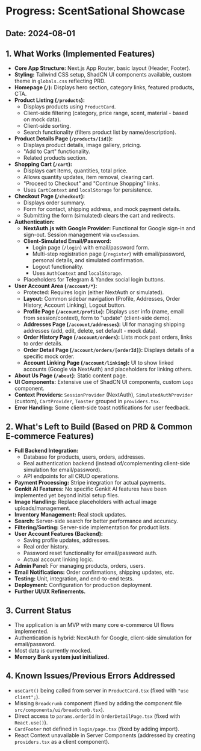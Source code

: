# Progress: ScentSational Showcase

## Date: 2024-08-01

## 1. What Works (Implemented Features)

*   **Core App Structure:** Next.js App Router, basic layout (Header, Footer).
*   **Styling:** Tailwind CSS setup, ShadCN UI components available, custom theme in `globals.css` reflecting PRD.
*   **Homepage (`/`):** Displays hero section, category links, featured products, CTA.
*   **Product Listing (`/products`):**
    *   Displays products using `ProductCard`.
    *   Client-side filtering (category, price range, scent, material - based on mock data).
    *   Client-side sorting.
    *   Search functionality (filters product list by name/description).
*   **Product Details Page (`/products/[id]`):**
    *   Displays product details, image gallery, pricing.
    *   "Add to Cart" functionality.
    *   Related products section.
*   **Shopping Cart (`/cart`):**
    *   Displays cart items, quantities, total price.
    *   Allows quantity updates, item removal, clearing cart.
    *   "Proceed to Checkout" and "Continue Shopping" links.
    *   Uses `CartContext` and `localStorage` for persistence.
*   **Checkout Page (`/checkout`):**
    *   Displays order summary.
    *   Form for contact, shipping address, and mock payment details.
    *   Submitting the form (simulated) clears the cart and redirects.
*   **Authentication:**
    *   **NextAuth.js with Google Provider:** Functional for Google sign-in and sign-out. Session management via `useSession`.
    *   **Client-Simulated Email/Password:**
        *   Login page (`/login`) with email/password form.
        *   Multi-step registration page (`/register`) with email/password, personal details, and simulated confirmation.
        *   Logout functionality.
        *   Uses `AuthContext` and `localStorage`.
    *   Placeholders for Telegram & Yandex social login buttons.
*   **User Account Area (`/account/*`):**
    *   Protected: Requires login (either NextAuth or simulated).
    *   **Layout:** Common sidebar navigation (Profile, Addresses, Order History, Account Linking), Logout button.
    *   **Profile Page (`/account/profile`):** Displays user info (name, email from session/context), form to "update" (client-side demo).
    *   **Addresses Page (`/account/addresses`):** UI for managing shipping addresses (add, edit, delete, set default - mock data).
    *   **Order History Page (`/account/orders`):** Lists mock past orders, links to order details.
    *   **Order Detail Page (`/account/orders/[orderId]`):** Displays details of a specific mock order.
    *   **Account Linking Page (`/account/linking`):** UI to show linked accounts (Google via NextAuth) and placeholders for linking others.
*   **About Us Page (`/about`):** Static content page.
*   **UI Components:** Extensive use of ShadCN UI components, custom `Logo` component.
*   **Context Providers:** `SessionProvider` (NextAuth), `SimulatedAuthProvider` (custom), `CartProvider`, `Toaster` grouped in `providers.tsx`.
*   **Error Handling:** Some client-side toast notifications for user feedback.

## 2. What's Left to Build (Based on PRD & Common E-commerce Features)

*   **Full Backend Integration:**
    *   Database for products, users, orders, addresses.
    *   Real authentication backend (instead of/complementing client-side simulation for email/password).
    *   API endpoints for all CRUD operations.
*   **Payment Processing:** Stripe integration for actual payments.
*   **Genkit AI Features:** No specific Genkit AI features have been implemented yet beyond initial setup files.
*   **Image Handling:** Replace placeholders with actual image uploads/management.
*   **Inventory Management:** Real stock updates.
*   **Search:** Server-side search for better performance and accuracy.
*   **Filtering/Sorting:** Server-side implementation for product lists.
*   **User Account Features (Backend):**
    *   Saving profile updates, addresses.
    *   Real order history.
    *   Password reset functionality for email/password auth.
    *   Actual account linking logic.
*   **Admin Panel:** For managing products, orders, users.
*   **Email Notifications:** Order confirmations, shipping updates, etc.
*   **Testing:** Unit, integration, and end-to-end tests.
*   **Deployment:** Configuration for production deployment.
*   **Further UI/UX Refinements.**

## 3. Current Status

*   The application is an MVP with many core e-commerce UI flows implemented.
*   Authentication is hybrid: NextAuth for Google, client-side simulation for email/password.
*   Most data is currently mocked.
*   **Memory Bank system just initialized.**

## 4. Known Issues/Previous Errors Addressed

*   `useCart()` being called from server in `ProductCard.tsx` (fixed with `"use client";`).
*   Missing `Breadcrumb` component (fixed by adding the component file `src/components/ui/breadcrumb.tsx`).
*   Direct access to `params.orderId` in `OrderDetailPage.tsx` (fixed with `React.use()`).
*   `CardFooter` not defined in `login/page.tsx` (fixed by adding import).
*   React Context unavailable in Server Components (addressed by creating `providers.tsx` as a client component).
